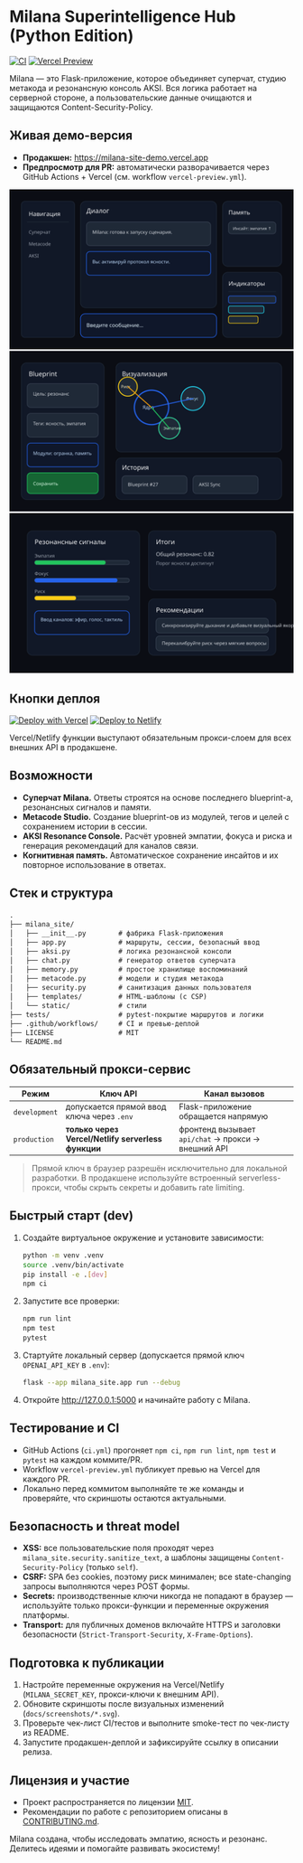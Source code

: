 # Milana Superintelligence Hub (Python Edition)

[![CI](https://github.com/your-org/milana_site/actions/workflows/ci.yml/badge.svg)](https://github.com/your-org/milana_site/actions/workflows/ci.yml)
[![Vercel Preview](https://img.shields.io/badge/Vercel-preview-black?logo=vercel)](https://milana-site-demo.vercel.app)

Milana — это Flask-приложение, которое объединяет суперчат, студию метакода и резонансную консоль AKSI. Вся логика работает на серверной стороне, а пользовательские данные очищаются и защищаются Content-Security-Policy.

## Живая демо-версия

- **Продакшен:** https://milana-site-demo.vercel.app
- **Предпросмотр для PR:** автоматически разворачивается через GitHub Actions + Vercel (см. workflow `vercel-preview.yml`).

![Интерфейс чата](docs/screenshots/milana-chat.svg)
![Metacode Studio](docs/screenshots/milana-metacode.svg)
![Резонансная консоль](docs/screenshots/milana-resonance.svg)

## Кнопки деплоя

[![Deploy with Vercel](https://vercel.com/button)](https://vercel.com/new/clone?repository-url=https://github.com/your-org/milana_site)
[![Deploy to Netlify](https://www.netlify.com/img/deploy/button.svg)](https://app.netlify.com/start/deploy?repository=https://github.com/your-org/milana_site)

Vercel/Netlify функции выступают обязательным прокси-слоем для всех внешних API в продакшене.

## Возможности

- **Суперчат Milana.** Ответы строятся на основе последнего blueprint-а, резонансных сигналов и памяти.
- **Metacode Studio.** Создание blueprint-ов из модулей, тегов и целей с сохранением истории в сессии.
- **AKSI Resonance Console.** Расчёт уровней эмпатии, фокуса и риска и генерация рекомендаций для каналов связи.
- **Когнитивная память.** Автоматическое сохранение инсайтов и их повторное использование в ответах.

## Стек и структура

```text
.
├── milana_site/
│   ├── __init__.py        # фабрика Flask-приложения
│   ├── app.py             # маршруты, сессии, безопасный ввод
│   ├── aksi.py            # логика резонансной консоли
│   ├── chat.py            # генератор ответов суперчата
│   ├── memory.py          # простое хранилище воспоминаний
│   ├── metacode.py        # модели и студия метакода
│   ├── security.py        # санитизация данных пользователя
│   ├── templates/         # HTML-шаблоны (с CSP)
│   └── static/            # стили
├── tests/                 # pytest-покрытие маршрутов и логики
├── .github/workflows/     # CI и превью-деплой
├── LICENSE                # MIT
└── README.md
```

## Обязательный прокси-сервис

| Режим          | Ключ API | Канал вызовов |
|----------------|----------|---------------|
| `development`  | допускается прямой ввод ключа через `.env` | Flask-приложение обращается напрямую |
| `production`   | **только через Vercel/Netlify serverless функции** | фронтенд вызывает `api/chat` → прокси → внешний API |

> Прямой ключ в браузер разрешён исключительно для локальной разработки. В продакшене используйте встроенный serverless-прокси, чтобы скрыть секреты и добавить rate limiting.

## Быстрый старт (dev)

1. Создайте виртуальное окружение и установите зависимости:
   ```bash
   python -m venv .venv
   source .venv/bin/activate
   pip install -e .[dev]
   npm ci
   ```
2. Запустите все проверки:
   ```bash
   npm run lint
   npm test
   pytest
   ```
3. Стартуйте локальный сервер (допускается прямой ключ `OPENAI_API_KEY` в `.env`):
   ```bash
   flask --app milana_site.app run --debug
   ```
4. Откройте http://127.0.0.1:5000 и начинайте работу с Milana.

## Тестирование и CI

- GitHub Actions (`ci.yml`) прогоняет `npm ci`, `npm run lint`, `npm test` и `pytest` на каждом коммите/PR.
- Workflow `vercel-preview.yml` публикует превью на Vercel для каждого PR.
- Локально перед коммитом выполняйте те же команды и проверяйте, что скриншоты остаются актуальными.

## Безопасность и threat model

- **XSS:** все пользовательские поля проходят через `milana_site.security.sanitize_text`, а шаблоны защищены `Content-Security-Policy` (только `self`).
- **CSRF:** SPA без cookies, поэтому риск минимален; все state-changing запросы выполняются через POST формы.
- **Secrets:** производственные ключи никогда не попадают в браузер — используйте только прокси-функции и переменные окружения платформы.
- **Transport:** для публичных доменов включайте HTTPS и заголовки безопасности (`Strict-Transport-Security`, `X-Frame-Options`).

## Подготовка к публикации

1. Настройте переменные окружения на Vercel/Netlify (`MILANA_SECRET_KEY`, прокси-ключи к внешним API).
2. Обновите скриншоты после визуальных изменений (`docs/screenshots/*.svg`).
3. Проверьте чек-лист CI/тестов и выполните smoke-тест по чек-листу из README.
4. Запустите продакшен-деплой и зафиксируйте ссылку в описании релиза.

## Лицензия и участие

- Проект распространяется по лицензии [MIT](LICENSE).
- Рекомендации по работе с репозиторием описаны в [CONTRIBUTING.md](CONTRIBUTING.md).

Milana создана, чтобы исследовать эмпатию, ясность и резонанс. Делитесь идеями и помогайте развивать экосистему!
